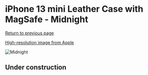 # iPhone 13 mini Leather Case with MagSafe - Midnight

[Return to previous page](/iphone_13)

[High-resolution image from Apple](https://store.storeimages.cdn-apple.com/8756/as-images.apple.com/is/MM0M3?wid=4500&hei=4500&fmt=png)

<div style="width: 512px"><img src="/almost_uncompressed/MM0M3.webp" alt="Midnight"></div>

## Under construction
